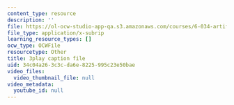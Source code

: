 ```yaml
---
content_type: resource
description: ''
file: https://ol-ocw-studio-app-qa.s3.amazonaws.com/courses/6-034-artificial-intelligence-fall-2010/34c04a263c3cda6e8225995c23e50bae_j1H3jAAGlEA.srt
file_type: application/x-subrip
learning_resource_types: []
ocw_type: OCWFile
resourcetype: Other
title: 3play caption file
uid: 34c04a26-3c3c-da6e-8225-995c23e50bae
video_files:
  video_thumbnail_file: null
video_metadata:
  youtube_id: null
---
```

